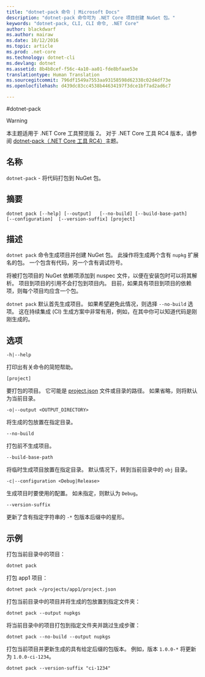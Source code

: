 ```yaml
---
title: "dotnet-pack 命令 | Microsoft Docs"
description: "dotnet-pack 命令可为 .NET Core 项目创建 NuGet 包。"
keywords: "dotnet-pack, CLI, CLI 命令, .NET Core"
author: blackdwarf
ms.author: mairaw
ms.date: 10/12/2016
ms.topic: article
ms.prod: .net-core
ms.technology: dotnet-cli
ms.devlang: dotnet
ms.assetid: 8b4b8cef-f56c-4a10-aa01-fde8bfaae53e
translationtype: Human Translation
ms.sourcegitcommit: 796df1549a7553aa93158598d62338c02d4df73e
ms.openlocfilehash: d439dc83cc4538b44634197f3dce1bf7ad2ad6c7

---
```


#<a name="dotnet-pack"></a>dotnet-pack

> [!WARNING]
> 本主题适用于 .NET Core 工具预览版 2。 对于 .NET Core 工具 RC4 版本，请参阅 [dotnet-pack（.NET Core 工具 RC4）](../preview3/tools/dotnet-pack.md)主题。

## <a name="name"></a>名称

`dotnet-pack` - 将代码打包到 NuGet 包。

## <a name="synopsis"></a>摘要

`dotnet pack [--help] [--output]  
    [--no-build] [--build-base-path]  
    [--configuration]  [--version-suffix]
    [project]`  

## <a name="description"></a>描述

`dotnet pack` 命令生成项目并创建 NuGet 包。 此操作将生成两个含有 `nupkg` 扩展名的包。 一个包含有代码，另一个含有调试符号。 

将被打包项目的 NuGet 依赖项添加到 nuspec 文件，以便在安装包时可以将其解析。 项目到项目的引用不会打包到项目内。 目前，如果具有项目到项目的依赖项，则每个项目均应含一个包。

`dotnet pack` 默认首先生成项目。 如果希望避免此情况，则选择 `--no-build` 选项。 这在持续集成 (CI) 生成方案中非常有用，例如，在其中你可以知道代码是刚刚生成的。 

## <a name="options"></a>选项

`-h|--help`

打印出有关命令的简短帮助。  

`[project]` 
    
要打包的项目。 它可能是 [project.json](project-json.md) 文件或目录的路径。 如果省略，则将默认为当前目录。 

`-o|--output <OUTPUT_DIRECTORY>`

将生成的包放置在指定目录。 

`--no-build`

打包前不生成项目。 

`--build-base-path`

将临时生成项目放置在指定目录。 默认情况下，转到当前目录中的 `obj` 目录。 

`-c|--configuration <Debug|Release>`

生成项目时要使用的配置。 如未指定，则默认为 `Debug`。

`--version-suffix`

更新了含有指定字符串的 `-*` 包版本后缀中的星形。

## <a name="examples"></a>示例

打包当前目录中的项目：

`dotnet pack`

打包 app1 项目：

`dotnet pack ~/projects/app1/project.json`
    
打包当前目录中的项目并将生成的包放置到指定文件夹：

`dotnet pack --output nupkgs`

将当前目录中的项目打包到指定文件夹并跳过生成步骤：

`dotnet pack --no-build --output nupkgs`

打包当前项目并更新生成的具有给定后缀的包版本。 例如，版本 `1.0.0-*` 将更新为 `1.0.0-ci-1234`。

`dotnet pack --version-suffix "ci-1234"`


<!--HONumber=Feb17_HO2-->


